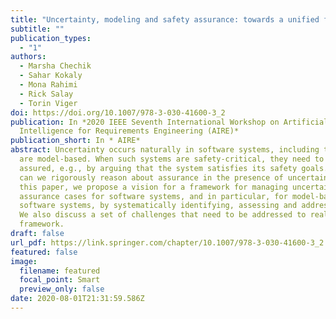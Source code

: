 ```yaml
---
title: "Uncertainty, modeling and safety assurance: towards a unified framework"
subtitle: ""
publication_types:
  - "1"
authors:
  - Marsha Chechik
  - Sahar Kokaly
  - Mona Rahimi
  - Rick Salay
  - Torin Viger
doi: https://doi.org/10.1007/978-3-030-41600-3_2
publication: In *2020 IEEE Seventh International Workshop on Artificial
  Intelligence for Requirements Engineering (AIRE)*
publication_short: In * AIRE*
abstract: Uncertainty occurs naturally in software systems, including those that
  are model-based. When such systems are safety-critical, they need to be
  assured, e.g., by arguing that the system satisfies its safety goals. But how
  can we rigorously reason about assurance in the presence of uncertainty? In
  this paper, we propose a vision for a framework for managing uncertainty in
  assurance cases for software systems, and in particular, for model-based
  software systems, by systematically identifying, assessing and addressing it.
  We also discuss a set of challenges that need to be addressed to realize this
  framework.
draft: false
url_pdf: https://link.springer.com/chapter/10.1007/978-3-030-41600-3_2
featured: false
image:
  filename: featured
  focal_point: Smart
  preview_only: false
date: 2020-08-01T21:31:59.586Z
---
```

